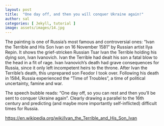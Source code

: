 ```yaml
---
layout: post
title:  "One day off, and then you will conquer Ukraine again!"
author: sal
categories: [ Jekyll, tutorial ]
image: assets/images/14.jpg
---
```

The painting is one of Russia’s most famous and controversial ones:  “Ivan the Terrible and His Son Ivan on 16 November 1581” by Russian artist Ilya Repin. It shows the grief-stricken Russian Tsar Ivan the Terrible holding his dying son, Ivan Ivanovich. Ivan the Terrible had dealt his son a fatal blow to the head in a fit of rage.
Ivan Ivanovich’s death had grave consequences for Russia, since it only left incompetent heirs to the throne. After Ivan the Terrible’s death, this unprepared son Feodor I took over. Following his death in 1584, Russia experienced the “Time of Troubles”, a time of political uncertainty, famine and war. 

The speech bubble reads: “One day off, so you can rest and then you’ll be sent to conquer Ukraine again”. Clearly drawing a parallel to the 16th century and predicting (and maybe more importantly self-inflicted) difficult times for Russia.

https://en.wikipedia.org/wiki/Ivan_the_Terrible_and_His_Son_Ivan




